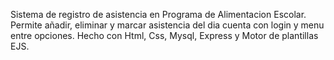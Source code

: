 Sistema de registro de asistencia en Programa de Alimentacion Escolar.
Permite añadir, eliminar y marcar asistencia del dia
cuenta con login y menu entre opciones.
Hecho con Html, Css, Mysql, Express y Motor de plantillas EJS.
